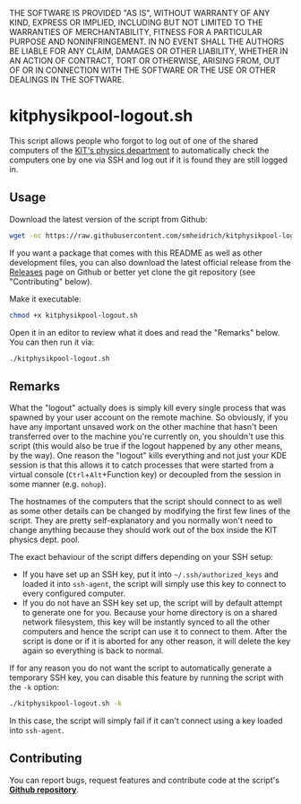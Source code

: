 THE SOFTWARE IS PROVIDED "AS IS", WITHOUT WARRANTY OF ANY KIND, EXPRESS OR
IMPLIED, INCLUDING BUT NOT LIMITED TO THE WARRANTIES OF MERCHANTABILITY,
FITNESS FOR A PARTICULAR PURPOSE AND NONINFRINGEMENT.  IN NO EVENT SHALL THE
AUTHORS BE LIABLE FOR ANY CLAIM, DAMAGES OR OTHER LIABILITY, WHETHER IN AN
ACTION OF CONTRACT, TORT OR OTHERWISE, ARISING FROM, OUT OF OR IN CONNECTION
WITH THE SOFTWARE OR THE USE OR OTHER DEALINGS IN THE SOFTWARE.

kitphysikpool-logout.sh
=======================

This script allows people who forgot to log out of one of the shared computers
of the [KIT's physics department](http://comp.physik.kit.edu/) to automatically
check the computers one by one via SSH and log out if it is found they are
still logged in.


Usage
-----

Download the latest version of the script from Github:

````bash
wget -nc https://raw.githubusercontent.com/smheidrich/kitphysikpool-logout/master/kitphysikpool-logout.sh
````

If you want a package that comes with this README as well as other development
files, you can also download the latest official release from the
[Releases](https://github.com/smheidrich/kitphysikpool-logout/releases/) page
on Github or better yet clone the git repository (see "Contributing" below).

Make it executable:

````bash
chmod +x kitphysikpool-logout.sh
````

Open it in an editor to review what it does and read the "Remarks" below. You
can then run it via:

````bash
./kitphysikpool-logout.sh
````

Remarks
-------

What the "logout" actually does is simply kill every single process that was
spawned by your user account on the remote machine. So obviously, if you have
any important unsaved work on the other machine that hasn't been transferred
over to the machine you're currently on, you shouldn't use this script (this
would also be true if the logout happened by any other means, by the way). One
reason the "logout" kills everything and not just your KDE session is that this
allows it to catch processes that were started from a virtual console
(``Ctrl``+``Alt``+Function key) or decoupled from the session in some manner
(e.g. ``nohup``).

The hostnames of the computers that the script should connect to as well as
some other details can be changed by modifying the first few lines of the
script. They are pretty self-explanatory and you normally won't need to change
anything because they should work out of the box inside the KIT physics dept.
pool.

The exact behaviour of the script differs depending on your SSH setup:

- If you have set up an SSH key, put it into ``~/.ssh/authorized_keys`` and
  loaded it into ``ssh-agent``, the script will simply use this key to connect
  to every configured computer.
- If you do not have an SSH key set up, the script will by default attempt to
  generate one for you. Because your home directory is on a shared network
  filesystem, this key will be instantly synced to all the other computers and
  hence the script can use it to connect to them. After the script is done or
  if it is aborted for any other reason, it will delete the key again so
  everything is back to normal.

If for any reason you do not want the script to automatically generate a
temporary SSH key, you can disable this feature by running the script with the
``-k`` option:

````bash
./kitphysikpool-logout.sh -k
````

In this case, the script will simply fail if it can't connect using a key
loaded into ``ssh-agent``.

Contributing
------------

You can report bugs, request features and contribute code at the script's
[**Github repository**](https://github.com/smheidrich/kitphysikpool-logout).
